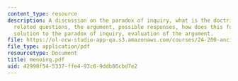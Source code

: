 ```yaml
---
content_type: resource
description: A discussion on the paradox of inquiry, what is the doctrine of recollection,
  related questions, the argument, possible responses, how does this function as a
  solution to the paradox of inquiry, evaluation of the argument.
file: https://ol-ocw-studio-app-qa.s3.amazonaws.com/courses/24-200-ancient-philosophy-fall-2004/42990f545337ffe493c69ddb86cbd7e2_menoinq.pdf
file_type: application/pdf
resourcetype: Document
title: menoinq.pdf
uid: 42990f54-5337-ffe4-93c6-9ddb86cbd7e2
---
```

